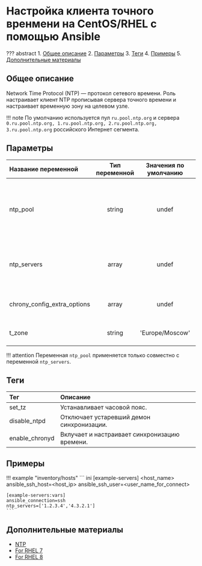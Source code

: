# Настройка клиента точного вренмени на CentOS/RHEL с помощью Ansible

??? abstract
    1. [Общее описание](#общее-описание)
    2. [Параметры](#параметры)
    3. [Теги](#теги)
    4. [Примеры](#примеры)
    5. [Дополнительные материалы](#дополнительные-материалы)

## Общее описание
Network Time Protocol (NTP) — протокол сетевого времени. Роль настраивает клиент NTP прописывая сервера точного времени и настраивает временную зону на целевом узле. 

!!! note
    По умолчанию используется пул `ru.pool.ntp.org` и сервера `0.ru.pool.ntp.org, 1.ru.pool.ntp.org, 2.ru.pool.ntp.org, 3.ru.pool.ntp.org` российского Интернет сегмента.

## Параметры
|Название переменной               | Тип переменной | Значения по умолчанию | Описание                                                                                 |
|:---------------------------------|:--------------:|:---------------------:|:-----------------------------------------------------------------------------------------|
|ntp_pool                          | string         | undef                 | Задает пул серверов точного времени (нужен только для синхронизации времени из Интернет).| 
|ntp_servers                       | array          | undef                 | Задает список серверов точного времени, перечисление через запятую.                      |
|chrony_config_extra_options       | array          | undef                 | Дополнительные опции указываются как ключ значение.                                      |
|t_zone                            | string         | 'Europe/Moscow'       | Задает временную зону.                                                                   |

!!! attention
    Переменная `ntp_pool` применяется только совместно с переменной `ntp_servers`.

## Теги
|Тег                  | Описание                                          |
|:--------------------|:--------------------------------------------------|
|set_tz               | Устанавливает часовой пояс.                       |
|disable_ntpd         | Отключает устаревший демон синхронизации.         |
|enable_chronyd       | Вклучает и настраивает синхронизацию времени.     |

## Примеры

!!! example "inventory/hosts"
    ``` ini
    [example-servers]
    <host_name> ansible_ssh_host=<host_ip> ansible_ssh_user=<user_name_for_connect>

    [example-servers:vars]
    ansible_connection=ssh
    ntp_servers=['1.2.3.4','4.3.2.1']
    ```

## Дополнительные материалы

- [NTP](https://ru.wikipedia.org/wiki/NTP)
- [For RHEL 7](https://access.redhat.com/documentation/en-us/red_hat_enterprise_linux/7/html/system_administrators_guide/ch-configuring_ntp_using_ntpd)
- [For RHEL 8](https://access.redhat.com/documentation/en-us/red_hat_enterprise_linux/8/html/configuring_basic_system_settings/using-chrony-to-configure-ntp)